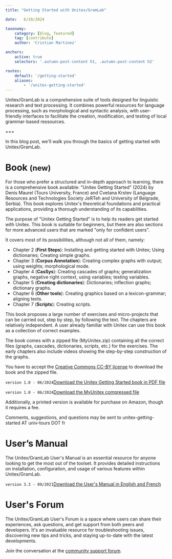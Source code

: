 ```yaml
---
title: "Getting Started with Unitex/GramLab"

date:   6/28/2024

taxonomy:
    category: [blog, featured]
    tag: [contribute]
    author: 'Cristian Martinez'    

anchors:
    active: true
    selectors: '.autumn-post-content h1, .autumn-post-content h2'

routes:
    default: '/getting-started'
    aliases:
        - '/unitex-getting-started'
---
```


Unitex/GramLab is a comprehensive suite of tools designed for linguistic research
and text processing. It combines powerful resources for language processing,
such as morphological and syntactic analysis, with user-friendly interfaces to
facilitate the creation, modification, and testing of local grammar-based ressources.

===

In this blog post, we'll walk you through the basics of getting started with Unitex/GramLab.

# Book <small>(new)</small>

For those who prefer a structured and in-depth approach to learning, there
is a comprehensive book available: "Unitex Getting Started" (2024) by Denis Maurel
(Tours University, France) and Cvetana Krstev (Language Resources and Technologies
Society JeRTeh and University of Belgrade, Serbia). This book explores Unitex's
theoretical foundations and practical applications, providing a thorough understanding
of its capabilities.

The purpose of "Unitex Getting Started" is to help its readers get started with Unitex.
This book is suitable for beginners, but there are also sections for more advanced users that are marked "only for confident users".

It covers most of its possibilities, although not all of them, namely:

- Chapter 2 (**First Steps**): Installing and getting started with Unitex; Using dictionaries; Creating simple graphs.
- Chapter 3 (**Corpus Annotation**): Creating complex graphs with output; using weights; morphological mode.
- Chapter 4 (**CasSys**): Creating cascades of graphs; generalization graphs, negative right context, using variables; testing variables.
- Chapter 5 (**Creating dictionaries**): Dictionaries; inflection graphs; dictionary graphs.
- Chapter 6 (**Other tools**): Creating graphics based on a lexicon-grammar; aligning texts.
- Chapter 7 (**Scripts**): Creating scripts.

This book proposes a large number of exercises and micro-projects that can be carried out, step by step, by following the text. The chapters are relatively independent. A user already familiar with Unitex can use this book as a collection of correct examples.

The book comes with a zipped file (MyUnitex.zip) containing all the correct files (graphs, cascades, dictionaries, scripts, etc.) for the exercises. The early chapters also include videos showing the step-by-step construction of the graphs.

You have to accept the [Creative Commons CC-BY license](https://creativecommons.org/licenses/by/4.0?target=_blank) to download the book and the zipped file.

<span class="icon alt fa-book">``version 1.0 - 06/2024``</span>[Download the Unitex Getting Started book in PDF file](https://github.com/UnitexGramLab/unitex-doc-resources/raw/master/books/unitex-getting-started-denis-maurel-cvetana-krstev/unitex-getting-started-denis-maurel-cvetana-krstev-book-2024.pdf?target=_blank) 

<span class="icon alt fa-archive">``version 1.0 - 06/2024``</span>[Download the MyUnitex compressed file](https://github.com/UnitexGramLab/unitex-doc-resources/raw/master/books/unitex-getting-started-denis-maurel-cvetana-krstev/MyUnitex.zip?target=_blank)

Additionally, a printed version is available for purchase on Amazon, though it requires a fee.

Comments, suggestions, and questions may be sent to unitex-getting-started AT univ-tours DOT fr

# User’s Manual

The Unitex/GramLab User's Manual is an essential resource for anyone looking to
get the most out of the toolset. It provides detailed instructions on installation,
configuration, and usage of various features within Unitex/GramLab.


<span class="icon alt fa-book">``version 3.3 - 09/2021``</span>[Download the User's Manual in English and French](http://releases.unitexgramlab.org/latest-stable/man?target=_blank)

# User's Forum

The Unitex/GramLab User's Forum is a space where users can share their experiences,
ask questions, and get support from both peers and developers.
It's an invaluable resource for troubleshooting issues, discovering new tips and
tricks, and staying up-to-date with the latest developments.

Join the conversation at the [community support forum](http://forum.unitexgramlab.org?target=_blank).
